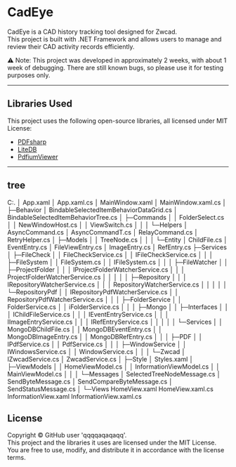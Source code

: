 # CadEye

CadEye is a CAD history tracking tool designed for Zwcad.  
This project is built with .NET Framework and allows users to manage and review their CAD activity records efficiently.


⚠ Note: This project was developed in approximately 2 weeks, with about 1 week of debugging. 
There are still known bugs, so please use it for testing purposes only.

---

## Libraries Used

This project uses the following open-source libraries, all licensed under MIT License:

- [PDFsharp](https://github.com/empira/PDFsharp)
- [LiteDB](https://github.com/mbdavid/LiteDB)
- [PdfiumViewer](https://github.com/pvginkel/PdfiumViewer)

---

## tree
C:.
│  App.xaml
│  App.xaml.cs
│  MainWindow.xaml
│  MainWindow.xaml.cs
│
├─Behavior
│      BindableSelectedItemBehaviorDataGrid.cs
│      BindableSelectedItemBehaviorTree.cs
│ 
├─Commands
│  │  FolderSelect.cs
│  │  NewWindowHost.cs
│  │  ViewSwitch.cs
│  │
│  └─Helpers
│          AsyncCommand.cs
│          AsyncCommandT.cs
│          RelayCommand.cs
│          RetryHelper.cs
│
├─Models
│  │  TreeNode.cs
│  │
│  └─Entity
│          ChildFile.cs
│          EventEntry.cs
│          FileViewEntry.cs
│          ImageEntry.cs
│          RefEntry.cs
├─Services
│  ├─FileCheck
│  │      FileCheckService.cs
│  │      IFileCheckService.cs
│  │
│  ├─FileSystem
│  │      FileSystem.cs
│  │      IFileSystem.cs
│  │
│  ├─FileWatcher
│  │  ├─ProjectFolder
│  │  │      IProjectFolderWatcherService.cs
│  │  │      ProjectFolderWatcherService.cs
│  │  │
│  │  ├─Repository
│  │  │      IRepositoryWatcherService.cs
│  │  │      RepositoryWatcherService.cs
│  │  │
│  │  └─RepositoryPdf
│  │          IRepositoryPdfWatcherService.cs
│  │          RepositoryPdfWatcherService.cs
│  │
│  ├─FolderService
│  │      FolderService.cs
│  │      iFolderService.cs
│  │
│  ├─Mongo
│  │  ├─Interfaces
│  │  │      IChildFileService.cs
│  │  │      IEventEntryService.cs
│  │  │      IImageEntryService.cs
│  │  │      IRefEntryService.cs
│  │  │
│  │  └─Services
│  │          MongoDBChildFile.cs
│  │          MongoDBEventEntry.cs
│  │          MongoDBImageEntry.cs
│  │          MongoDBRefEntry.cs
│  │
│  ├─PDF
│  │      IPdfService.cs
│  │      PdfService.cs
│  │
│  ├─WindowService
│  │      IWindowsService.cs
│  │      WindowService.cs
│  │
│  └─Zwcad
│          IZwcadService.cs
│          ZwcadService.cs
│
├─Style
│      Styles.xaml
│
├─ViewModels
│  │  HomeViewModel.cs
│  │  InformationViewModel.cs
│  │  MainViewModel.cs
│  │
│  └─Messages
│          SelectedTreeNodeMessage.cs
│          SendByteMessage.cs
│          SendCompareByteMessage.cs
│          SendStatusMessage.cs
│
└─Views
        HomeView.xaml
        HomeView.xaml.cs
        InformationView.xaml
        InformationView.xaml.cs

## License

Copyright © GitHub user 'qqqqaqaqaqq'.  
This project and the libraries it uses are licensed under the MIT License.  
You are free to use, modify, and distribute it in accordance with the license terms.

